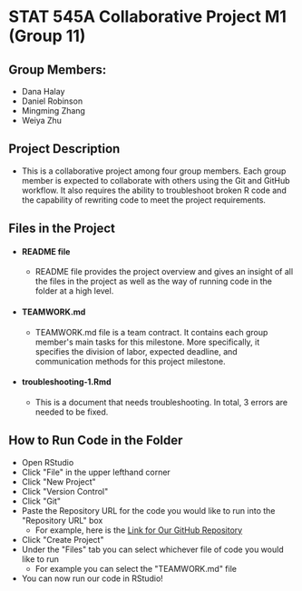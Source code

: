 # STAT 545A Collaborative Project M1 (Group 11)


## Group Members: 
  * Dana Halay
  * Daniel Robinson
  * Mingming Zhang
  * Weiya Zhu

## Project Description
  * This is a collaborative project among four group members. Each group member is expected to collaborate with others using the Git and GitHub workflow. It also requires the ability to troubleshoot broken R code and the capability of rewriting code to meet the project requirements.
    
## Files in the Project
  * #### README file ####
      * README file provides the project overview and gives an insight of all the files in the project as well as the way of running code in the folder at a high level.
        
  * #### TEAMWORK.md ####
      * TEAMWORK.md file is a team contract. It contains each group member's main tasks for this milestone. More specifically, it specifies the division of labor, expected deadline, and communication methods for this project milestone.
        
  * #### troubleshooting-1.Rmd ####
      * This is a document that needs troubleshooting. In total, 3 errors are needed to be fixed.
        
## How to Run Code in the Folder
  * Open RStudio 
  * Click "File" in the upper lefthand corner 
  * Click "New Project"
  * Click "Version Control"
  * Click "Git"
  * Paste the Repository URL for the code you would like to run into the "Repository URL" box 
    * For example, here is the [Link for Our GitHub Repository](https://github.com/stat545ubc-2023/collaborative-group11) 
  * Click "Create Project"
  * Under the "Files" tab you can select whichever file of code you would like to run
    * For example you can select the "TEAMWORK.md" file 
  * You can now run our code in RStudio! 
